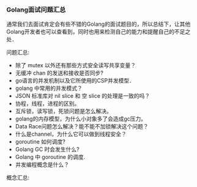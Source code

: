 ### Golang面试问题汇总

通常我们去面试肯定会有些不错的Golang的面试题目的，所以总结下，让其他Golang开发者也可以查看到，同时也用来检测自己的能力和提醒自己的不足之处．

问题汇总:
* 除了 mutex 以外还有那些方式安全读写共享变量？
* 无缓冲 chan 的发送和接收是否同步?
* go语言的并发机制以及它所使用的CSP并发模型．
* golang 中常用的并发模式？
* JSON 标准库对 nil slice 和 空 slice 的处理是一致的吗？　
* 协程，线程，进程的区别。
* 互斥锁，读写锁，死锁问题是怎么解决。
* golang的内存模型，为什么小对象多了会造成gc压力。
* Data Race问题怎么解决？能不能不加锁解决这个问题？
* 什么是channel，为什么它可以做到线程安全？
* goroutine 如何调度?
* Golang GC 时会发生什么?
* Golang 中 goroutine 的调度.
* 并发编程概念是什么？

概念汇总:
